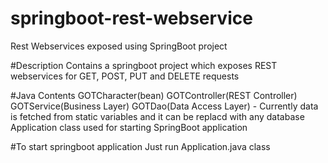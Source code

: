 # springboot-rest-webservice
Rest Webservices exposed using SpringBoot project


#Description
Contains a springboot project which exposes REST webservices for GET, POST, PUT and DELETE requests

#Java Contents
GOTCharacter(bean)
GOTController(REST Controller)
GOTService(Business Layer)
GOTDao(Data Access Layer) - Currently data is fetched from static variables and it can be replacd with any database
Application class used for starting SpringBoot application


#To start springboot application
Just run Application.java class


